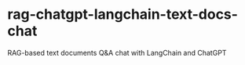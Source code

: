 # rag-chatgpt-langchain-text-docs-chat
RAG-based text documents Q&amp;A chat with LangChain and ChatGPT
